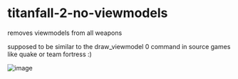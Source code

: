 # titanfall-2-no-viewmodels
removes viewmodels from all weapons

supposed to be similar to the draw_viewmodel 0 command in source games like quake or team fortress :)

![image](https://user-images.githubusercontent.com/96791604/147595787-e7fea3cc-8c1e-48a0-8efb-d4c1998d152b.png)
